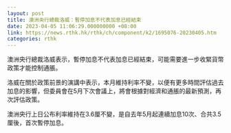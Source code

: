 ```yaml
---
layout: post
title: 澳洲央行總裁洛威：暫停加息不代表加息已經結束
date: 2023-04-05 11:06:29.000000000 +08:00
link: https://news.rthk.hk/rthk/ch/component/k2/1695076-20230405.htm
categories: rthk
---
```


澳洲央行總裁洛威表示，暫停加息不代表加息已經結束，可能需要進一步收緊貨幣政策才能控制通脹。

洛威在關於政策前景的演講中表示，本月維持利率不變，以便有更多時間評估過去加息的影響，但委員會在5月下次會議上，將會根據對經濟和通脹的最新預測，再次評估政策。

澳洲央行上日公布利率維持在3.6厘不變，是自去年5月起連續加息10次、合共3.5厘後，首次暫停加息。
